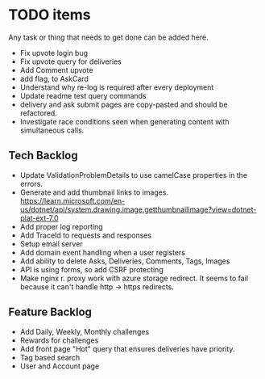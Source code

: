 # TODO items

Any task or thing that needs to get done can be added here.

* Fix upvote login bug
* Fix upvote query for deliveries
* Add Comment upvote
* add flag, to AskCard
* Understand why re-log is required after every deployment
* Update readme test query commands
* delivery and ask submit pages are copy-pasted and should be refactored.
* Investigate race conditions seen when generating content with simultaneous calls.

## Tech Backlog

* Update ValidationProblemDetails to use camelCase properties in the errors.
* Generate and add thumbnail links to images. https://learn.microsoft.com/en-us/dotnet/api/system.drawing.image.getthumbnailimage?view=dotnet-plat-ext-7.0
* Add proper log reporting
* Add TraceId to requests and responses
* Setup email server
* Add domain event handling when a user registers
* Add ability to delete Asks, Deliveries, Comments, Tags, Images
* API is using forms, so add CSRF protecting
* Make nginx r. proxy work with azure storage redirect. It seems to fail because it can't handle http -> https redirects.

## Feature Backlog

* Add Daily, Weekly, Monthly challenges
* Rewards for challenges
* Add front page "Hot" query that ensures deliveries have priority.
* Tag based search
* User and Account page
